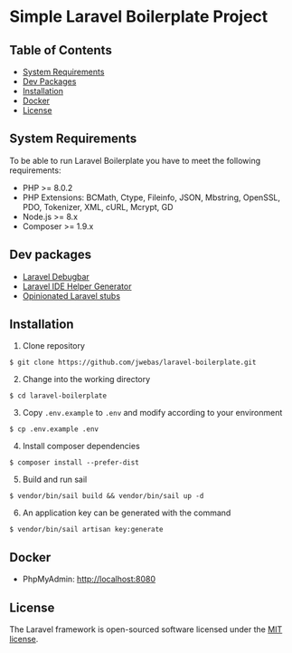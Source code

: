 # Simple Laravel Boilerplate Project

## Table of Contents

- [System Requirements](#system-requirements)
- [Dev Packages](#dev-packages)
- [Installation](#installation)
- [Docker](#docker)
- [License](#license)

## System Requirements

To be able to run Laravel Boilerplate you have to meet the following requirements:
- PHP >= 8.0.2
- PHP Extensions: BCMath, Ctype, Fileinfo, JSON, Mbstring, OpenSSL, PDO, Tokenizer, XML, cURL, Mcrypt, GD
- Node.js >= 8.x
- Composer >= 1.9.x

## Dev packages

- [Laravel Debugbar](https://github.com/barryvdh/laravel-debugbar)
- [Laravel IDE Helper Generator](https://github.com/barryvdh/laravel-ide-helper)
- [Opinionated Laravel stubs](https://github.com/spatie/laravel-stubs)

## Installation

1. Clone repository
```
$ git clone https://github.com/jwebas/laravel-boilerplate.git
```

2. Change into the working directory
```
$ cd laravel-boilerplate
```

3. Copy `.env.example` to `.env` and modify according to your environment
```
$ cp .env.example .env
```

4. Install composer dependencies
```
$ composer install --prefer-dist
```

5. Build and run sail
```
$ vendor/bin/sail build && vendor/bin/sail up -d
```

6. An application key can be generated with the command
```
$ vendor/bin/sail artisan key:generate
```

## Docker

- PhpMyAdmin: [http://localhost:8080](http://localhost:8080)

## License

The Laravel framework is open-sourced software licensed under the [MIT license](https://opensource.org/licenses/MIT).
